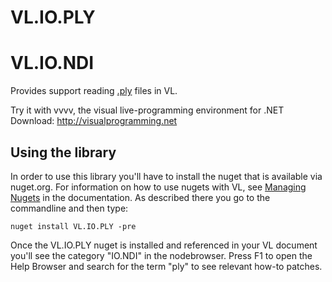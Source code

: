 # VL.IO.PLY

# VL.IO.NDI
Provides support reading [.ply](http://paulbourke.net/dataformats/ply/) files in VL.

Try it with vvvv, the visual live-programming environment for .NET  
Download: http://visualprogramming.net

## Using the library
In order to use this library you'll have to install the nuget that is available via nuget.org. For information on how to use nugets with VL, see [Managing Nugets](https://thegraybook.vvvv.org/reference/hde/managing-nugets.html) in the documentation. As described there you go to the commandline and then type:

    nuget install VL.IO.PLY -pre

Once the VL.IO.PLY nuget is installed and referenced in your VL document you'll see the category "IO.NDI" in the nodebrowser. Press F1 to open the Help Browser and search for the term "ply" to see relevant how-to patches.